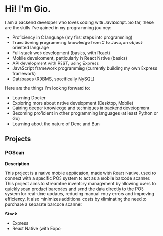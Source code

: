 # Hi! I'm Gio.

I am a backend developer who loves coding with JavaScript. So far, these are the skills I've gained in my programming journey:
- Proficiency in C language (my first steps into programming)
- Transitioning programming knowledge from C to Java, an object-oriented language
- Full-stack web development (basics, with React)
- Mobile development, particularly in React Native (basics)
- API development with REST, using Express
- JavaScript framework programming (currently building my own Express framework)
- Databases (RDBMS, specifically MySQL)

Here are the things I'm looking forward to:
- Learning Docker
- Exploring more about native development (Desktop, Mobile)
- Gaining deeper knowledge and techniques in backend development
- Becoming proficient in other programming languages (at least Python or Go)
- Learning about the nature of Deno and Bun

## Projects

### POScan

**Description**

This project is a native mobile application, made with React Native, used to connect with a specific POS system to act as a mobile barcode scanner. This project aims to streamline inventory management by allowing users to quickly scan product barcodes and send the data directly to the POS system for real-time updates, reducing manual entry errors and improving efficiency. It also minimizes additional costs by eliminating the need to purchase a separate barcode scanner.

**Stack**
- Express
- React Native (with Expo)

<!---
kntgio-z/kntgio-z is a ✨ special ✨ repository because its `README.md` (this file) appears on your GitHub profile.
You can click the Preview link to take a look at your changes.
--->
